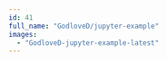 ```yaml
---
id: 41
full_name: "GodloveD/jupyter-example"
images: 
  - "GodloveD-jupyter-example-latest"
---
```

